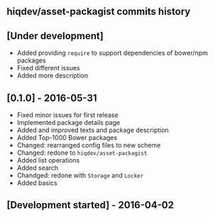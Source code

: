 hiqdev/asset-packagist commits history
--------------------------------------

## [Under development]

- Added providing `require` to support dependencies of bower/npm packages
- Fixed different issues
- Added more description

## [0.1.0] - 2016-05-31

- Fixed minor issues for first release
- Implemented package details page
- Added and improved texts and package description
- Added Top-1000 Bower packages
- Changed: rearranged config files to new scheme
- Changed: redone to `hiqdev/asset-packagist`
- Added list operations
- Added search
- Chandged: redone with `Storage` and `Locker`
- Added basics

## [Development started] - 2016-04-02

